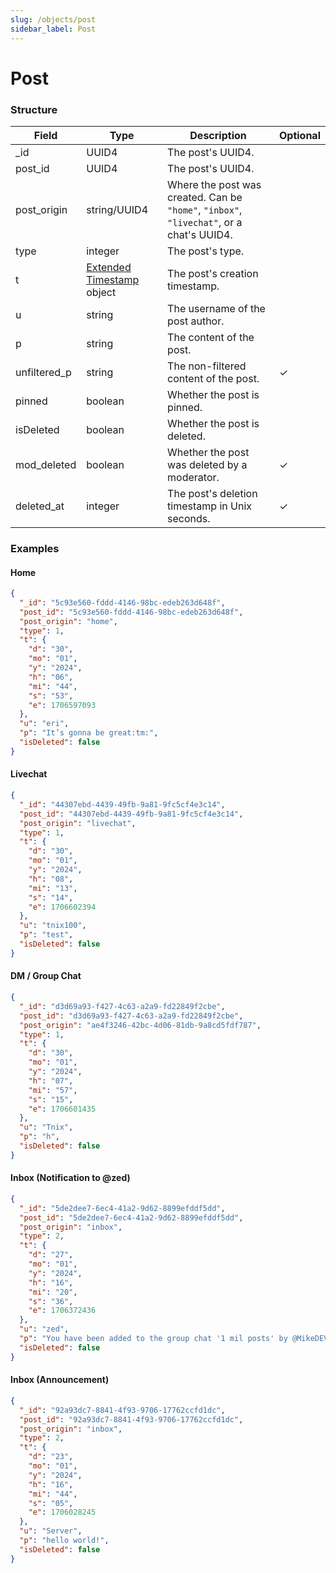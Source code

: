 ```yaml
---
slug: /objects/post
sidebar_label: Post
---
```


# Post

### Structure

<!-- prettier-ignore-start -->
| Field | Type | Description | Optional |
| - | - | - | - |
| _id | UUID4 | The post's UUID4. | |
| post_id | UUID4 | The post's UUID4. | |
| post_origin | string/UUID4 | Where the post was created. Can be `"home"`, `"inbox"`, `"livechat"`, or a chat's UUID4. | |
| type | integer | The post's type. | |
| t | [Extended Timestamp](/objects/extended-timestamp) object | The post's creation timestamp. | |
| u | string | The username of the post author. | |
| p | string | The content of the post. | |
| unfiltered_p | string | The non-filtered content of the post. | ✓ |
| pinned | boolean | Whether the post is pinned. | |
| isDeleted | boolean | Whether the post is deleted. | |
| mod_deleted | boolean | Whether the post was deleted by a moderator. | ✓ |
| deleted_at | integer | The post's deletion timestamp in Unix seconds. | ✓ |
<!-- prettier-ignore-end -->

### Examples

#### Home

```json
{
  "_id": "5c93e560-fddd-4146-98bc-edeb263d648f",
  "post_id": "5c93e560-fddd-4146-98bc-edeb263d648f",
  "post_origin": "home",
  "type": 1,
  "t": {
    "d": "30",
    "mo": "01",
    "y": "2024",
    "h": "06",
    "mi": "44",
    "s": "53",
    "e": 1706597093
  },
  "u": "eri",
  "p": "It’s gonna be great:tm:",
  "isDeleted": false
}
```

#### Livechat

```json
{
  "_id": "44307ebd-4439-49fb-9a81-9fc5cf4e3c14",
  "post_id": "44307ebd-4439-49fb-9a81-9fc5cf4e3c14",
  "post_origin": "livechat",
  "type": 1,
  "t": {
    "d": "30",
    "mo": "01",
    "y": "2024",
    "h": "08",
    "mi": "13",
    "s": "14",
    "e": 1706602394
  },
  "u": "tnix100",
  "p": "test",
  "isDeleted": false
}
```

#### DM / Group Chat

```json
{
  "_id": "d3d69a93-f427-4c63-a2a9-fd22849f2cbe",
  "post_id": "d3d69a93-f427-4c63-a2a9-fd22849f2cbe",
  "post_origin": "ae4f3246-42bc-4d06-81db-9a8cd5fdf787",
  "type": 1,
  "t": {
    "d": "30",
    "mo": "01",
    "y": "2024",
    "h": "07",
    "mi": "57",
    "s": "15",
    "e": 1706601435
  },
  "u": "Tnix",
  "p": "h",
  "isDeleted": false
}
```

#### Inbox (Notification to @zed)

```json
{
  "_id": "5de2dee7-6ec4-41a2-9d62-8899efddf5dd",
  "post_id": "5de2dee7-6ec4-41a2-9d62-8899efddf5dd",
  "post_origin": "inbox",
  "type": 2,
  "t": {
    "d": "27",
    "mo": "01",
    "y": "2024",
    "h": "16",
    "mi": "20",
    "s": "36",
    "e": 1706372436
  },
  "u": "zed",
  "p": "You have been added to the group chat '1 mil posts' by @MikeDEV!",
  "isDeleted": false
}
```

#### Inbox (Announcement)

```json
{
  "_id": "92a93dc7-8841-4f93-9706-17762ccfd1dc",
  "post_id": "92a93dc7-8841-4f93-9706-17762ccfd1dc",
  "post_origin": "inbox",
  "type": 2,
  "t": {
    "d": "23",
    "mo": "01",
    "y": "2024",
    "h": "16",
    "mi": "44",
    "s": "05",
    "e": 1706028245
  },
  "u": "Server",
  "p": "hello world!",
  "isDeleted": false
}
```
